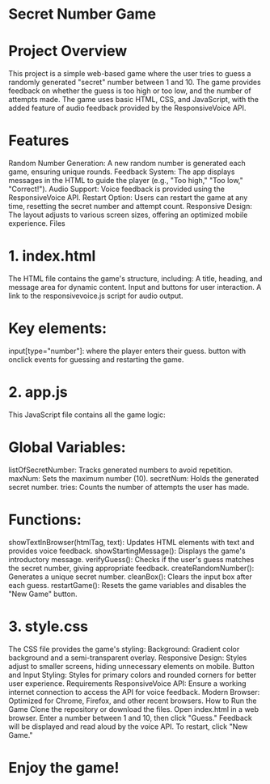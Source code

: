 # Secret Number Game
# Project Overview
This project is a simple web-based game where the user tries to guess a randomly generated "secret" number between 1 and 10. The game provides feedback on whether the guess is too high or too low, and the number of attempts made. The game uses basic HTML, CSS, and JavaScript, with the added feature of audio feedback provided by the ResponsiveVoice API.

# Features
Random Number Generation: A new random number is generated each game, ensuring unique rounds.
Feedback System: The app displays messages in the HTML to guide the player (e.g., "Too high," "Too low," "Correct!").
Audio Support: Voice feedback is provided using the ResponsiveVoice API.
Restart Option: Users can restart the game at any time, resetting the secret number and attempt count.
Responsive Design: The layout adjusts to various screen sizes, offering an optimized mobile experience.
Files
# 1. index.html
The HTML file contains the game's structure, including:
A title, heading, and message area for dynamic content.
Input and buttons for user interaction.
A link to the responsivevoice.js script for audio output.

# Key elements:
input[type="number"]: where the player enters their guess.
button with onclick events for guessing and restarting the game.
# 2. app.js
This JavaScript file contains all the game logic:

# Global Variables:
listOfSecretNumber: Tracks generated numbers to avoid repetition.
maxNum: Sets the maximum number (10).
secretNum: Holds the generated secret number.
tries: Counts the number of attempts the user has made.

# Functions:
showTextInBrowser(htmlTag, text): Updates HTML elements with text and provides voice feedback.
showStartingMessage(): Displays the game's introductory message.
verifyGuess(): Checks if the user's guess matches the secret number, giving appropriate feedback.
createRandomNumber(): Generates a unique secret number.
cleanBox(): Clears the input box after each guess.
restartGame(): Resets the game variables and disables the "New Game" button.
# 3. style.css
The CSS file provides the game's styling:
Background: Gradient color background and a semi-transparent overlay.
Responsive Design: Styles adjust to smaller screens, hiding unnecessary elements on mobile.
Button and Input Styling: Styles for primary colors and rounded corners for better user experience.
Requirements
ResponsiveVoice API: Ensure a working internet connection to access the API for voice feedback.
Modern Browser: Optimized for Chrome, Firefox, and other recent browsers.
How to Run the Game
Clone the repository or download the files.
Open index.html in a web browser.
Enter a number between 1 and 10, then click "Guess."
Feedback will be displayed and read aloud by the voice API.
To restart, click "New Game."
# Enjoy the game!  
